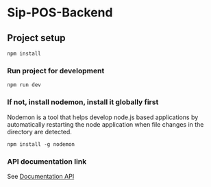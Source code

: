 # Sip-POS-Backend

## Project setup

```
npm install
```

### Run project for development

```
npm run dev
```

### If not, install nodemon, install it globally first

Nodemon is a tool that helps develop node.js based applications by automatically restarting the node application when file changes in the directory are detected.

```
npm install -g nodemon
```

### API documentation link

See [Documentation API](https://web.postman.co/collections/8880894-03d60989-726d-4d77-ab2c-02241e8949b3?version=latest&workspace=f12d1656-1560-4d11-8735-731df903b216)
